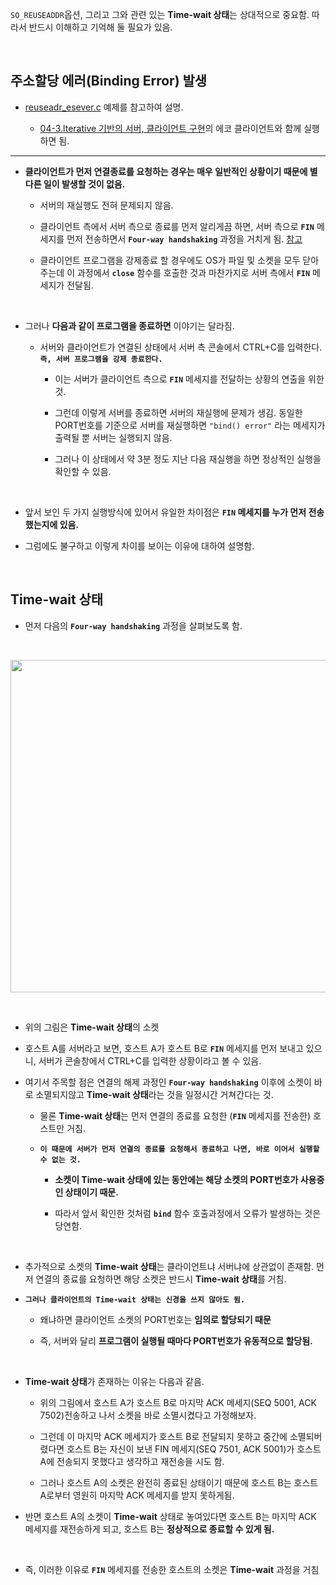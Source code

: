 `SO_REUSEADDR`옵션, 그리고 그와 관련 있는 **Time-wait 상태**는 상대적으로 중요함. 따라서 반드시 이해하고 기억해 둘 필요가 있음. 

<br>

## 주소할당 에러(Binding Error) 발생 <br>

* [reuseadr_esever.c]() 예제를 참고하여 설명.

  + [04-3.lterative 기반의 서버, 클라이언트 구현](https://github.com/taejin-seong/TCP-IP-Programming-Study-Note/tree/master/04.TCP%20%EA%B8%B0%EB%B0%98%20%EC%84%9C%EB%B2%84%20%26%20%ED%81%B4%EB%9D%BC%EC%9D%B4%EC%96%B8%ED%8A%B8%201/04-3.lterative%20%EA%B8%B0%EB%B0%98%EC%9D%98%20%EC%84%9C%EB%B2%84%2C%20%ED%81%B4%EB%9D%BC%EC%9D%B4%EC%96%B8%ED%8A%B8%20%EA%B5%AC%ED%98%84)의 에코 클라이언트와 함께 실행하면 됨.

<hr>

* **클라이언트가 먼저 연결종료를 요청하는 경우는 매우 일반적인 상황이기 때문에 별다른 일이 발생할 것이 없음.** 
  
  + 서버의 재실행도 전혀 문제되지 않음.

  + 클라이언트 측에서 서버 측으로 종료를 먼저 알리게끔 하면, 서버 측으로 **`FIN`** 메세지를 먼저 전송하면서 **`Four-way handshaking`** 과정을 거치게 됨. [참고](https://github.com/taejin-seong/TCP-IP-Programming-Study-Note/blob/master/05.TCP%20%EA%B8%B0%EB%B0%98%20%EC%84%9C%EB%B2%84%20%26%20%ED%81%B4%EB%9D%BC%EC%9D%B4%EC%96%B8%ED%8A%B8%202/05-2.TCP%EC%9D%98%20%EC%9D%B4%EB%A1%A0%EC%A0%81%EC%9D%B8%20%EC%9D%B4%EC%95%BC%EA%B8%B0!/02.SUMMARY.md)

  + 클라이언트 프로그램을 강제종료 할 경우에도 OS가 파일 및 소켓을 모두 닫아주는데 이 과정에서 **`close`** 함수를 호출한 것과 마찬가지로 서버 측에서 **`FIN`** 메세지가 전달됨.

<br>

* 그러나 **다음과 같이 프로그램을 종료하면** 이야기는 달라짐.

  + 서버와 클라이언트가 연결된 상태에서 서버 측 콘솔에서 CTRL+C를 입력한다. **`즉, 서버 프로그램을 강제 종료한다.`**

    - 이는 서버가 클라이언트 측으로 **`FIN`** 메세지를 전달하는 상황의 연출을 위한 것.

    - 그런데 이렇게 서버를 종료하면 서버의 재실행에 문제가 생김. 동일한 PORT번호를 기준으로 서버를 재실행하면 `"bind() error"` 라는 메세지가 출력될 뿐 서버는 실행되지 않음.

    - 그러나 이 상태에서 약 3분 정도 지난 다음 재실행을 하면 정상적인 실행을 확인할 수 있음.

<br>

* 앞서 보인 두 가지 실행방식에 있어서 유일한 차이점은 **`FIN` 메세지를 누가 먼저 전송했는지에 있음.**

* 그럼에도 불구하고 이렇게 차이를 보이는 이유에 대하여 설명함.

<br>

## Time-wait 상태 <br>

* 먼저 다음의 **`Four-way handshaking`** 과정을 살펴보도록 함.

<br>

<p align="center">
   <img src="https://user-images.githubusercontent.com/70312248/171916152-6d640efb-f6ed-4f8b-b2b6-3936d0e7cb15.png" width="510" height="532"/>  
</p> 

<br>

* 위의 그림은 **Time-wait 상태**의 소켓

* 호스트 A를 서버라고 보면, 호스트 A가 호스트 B로 **`FIN`** 메세지를 먼저 보내고 있으니, 서버가 콘솔창에서 CTRL+C를 입력한 상황이라고 볼 수 있음.

* 여기서 주목할 점은 연결의 해제 과정인 **`Four-way handshaking`** 이후에 소켓이 바로 소멸되지않고 **Time-wait 상태**라는 것을 일정시간 거쳐간다는 것.

  + 물론 **Time-wait 상태**는 먼저 연결의 종료를 요청한 (**`FIN`** 메세지를 전송한) 호스트만 거침.

  + **`이 때문에 서버가 먼저 연결의 종료를 요청해서 종료하고 나면, 바로 이어서 실행할 수 없는 것.`**

    - **소켓이 Time-wait 상태에 있는 동안에는 해당 소켓의 PORT번호가 사용중인 상태이기 때문.**

    - 따라서 앞서 확인한 것처럼 **`bind`** 함수 호출과정에서 오류가 발생하는 것은 당연함.

<br>

* 추가적으로 소켓의 **Time-wait 상태**는 클라이언트냐 서버냐에 상관없이 존재함. 먼저 연결의 종료를 요청하면 해당 소켓은 반드시 **Time-wait 상태**를 거침.

* **`그러나 클라이언트의 Time-wait 상태는 신경을 쓰지 않아도 됨.`**

   + 왜냐하면 클라이언트 소켓의 PORT번호는 **임의로 할당되기 때문**

   + 즉, 서버와 달리 **프로그램이 실행될 때마다 PORT번호가 유동적으로 할당됨.**

<br>


* **Time-wait 상태**가 존재하는 이유는 다음과 같음.

  + 위의 그림에서 호스트 A가 호스트 B로 마지막 ACK 메세지(SEQ 5001, ACK 7502)전송하고 나서 소켓을 바로 소멸시켰다고 가정해보자.

  + 그런데 이 마지막 ACK 메세지가 호스트 B로 전달되지 못하고 중간에 소멸되버렸다면 호스트 B는 자신이 보낸 FIN 메세지(SEQ 7501, ACK 5001)가 호스트 A에 전송되지 못했다고 생각하고 재전송을 시도 함. 
    
  + 그러나 호스트 A의 소켓은 완전히 종료된 상태이기 때문에 호스트 B는 호스트 A로부터 영원히 마지막 ACK 메세지를 받지 못하게됨.

* 반면 호스트 A의 소켓이 **Time-wait** 상태로 놓여있다면 호스트 B는 마지막 ACK 메세지를 재전송하게 되고, 호스트 B는 **정상적으로 종료할 수 있게 됨.**

<br>

* 즉, 이러한 이유로 **`FIN`** 메세지를 전송한 호스트의 소켓은 **Time-wait** 과정을 거침 
